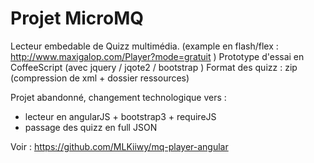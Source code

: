 Projet MicroMQ
=======

Lecteur embedable de Quizz multimédia. (example en flash/flex : http://www.maxigalop.com/Player?mode=gratuit )
Prototype d'essai en CoffeeScript (avec jquery / jqote2 / bootstrap )
Format des quizz : zip (compression de xml + dossier ressources)

Projet abandonné, changement technologique vers :
- lecteur en angularJS + bootstrap3 + requireJS
- passage des quizz en full JSON

Voir : https://github.com/MLKiiwy/mq-player-angular
